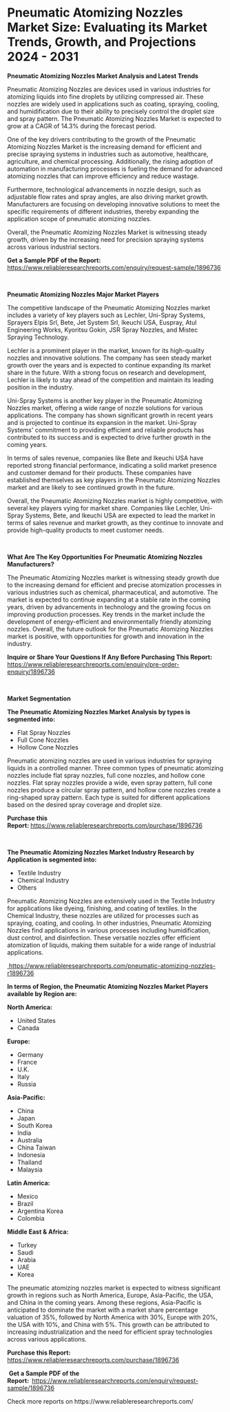 <p><h1>Pneumatic Atomizing Nozzles Market Size: Evaluating its Market Trends, Growth, and Projections 2024 - 2031</h1></p><p><strong>Pneumatic Atomizing Nozzles Market Analysis and Latest Trends</strong></p>
<p><p>Pneumatic Atomizing Nozzles are devices used in various industries for atomizing liquids into fine droplets by utilizing compressed air. These nozzles are widely used in applications such as coating, spraying, cooling, and humidification due to their ability to precisely control the droplet size and spray pattern. The Pneumatic Atomizing Nozzles Market is expected to grow at a CAGR of 14.3% during the forecast period.</p><p>One of the key drivers contributing to the growth of the Pneumatic Atomizing Nozzles Market is the increasing demand for efficient and precise spraying systems in industries such as automotive, healthcare, agriculture, and chemical processing. Additionally, the rising adoption of automation in manufacturing processes is fueling the demand for advanced atomizing nozzles that can improve efficiency and reduce wastage.</p><p>Furthermore, technological advancements in nozzle design, such as adjustable flow rates and spray angles, are also driving market growth. Manufacturers are focusing on developing innovative solutions to meet the specific requirements of different industries, thereby expanding the application scope of pneumatic atomizing nozzles.</p><p>Overall, the Pneumatic Atomizing Nozzles Market is witnessing steady growth, driven by the increasing need for precision spraying systems across various industrial sectors.</p></p>
<p><strong>Get a Sample PDF of the Report:&nbsp;</strong> <a href="https://www.reliableresearchreports.com/enquiry/request-sample/1896736">https://www.reliableresearchreports.com/enquiry/request-sample/1896736</a></p>
<p>&nbsp;</p>
<p><strong>Pneumatic Atomizing Nozzles Major Market Players</strong></p>
<p><p>The competitive landscape of the Pneumatic Atomizing Nozzles market includes a variety of key players such as Lechler, Uni-Spray Systems, Sprayers Elpis Srl, Bete, Jet System Srl, Ikeuchi USA, Euspray, Atul Engineering Works, Kyoritsu Gokin, JSR Spray Nozzles, and Mistec Spraying Technology.</p><p>Lechler is a prominent player in the market, known for its high-quality nozzles and innovative solutions. The company has seen steady market growth over the years and is expected to continue expanding its market share in the future. With a strong focus on research and development, Lechler is likely to stay ahead of the competition and maintain its leading position in the industry.</p><p>Uni-Spray Systems is another key player in the Pneumatic Atomizing Nozzles market, offering a wide range of nozzle solutions for various applications. The company has shown significant growth in recent years and is projected to continue its expansion in the market. Uni-Spray Systems' commitment to providing efficient and reliable products has contributed to its success and is expected to drive further growth in the coming years.</p><p>In terms of sales revenue, companies like Bete and Ikeuchi USA have reported strong financial performance, indicating a solid market presence and customer demand for their products. These companies have established themselves as key players in the Pneumatic Atomizing Nozzles market and are likely to see continued growth in the future.</p><p>Overall, the Pneumatic Atomizing Nozzles market is highly competitive, with several key players vying for market share. Companies like Lechler, Uni-Spray Systems, Bete, and Ikeuchi USA are expected to lead the market in terms of sales revenue and market growth, as they continue to innovate and provide high-quality products to meet customer needs.</p></p>
<p>&nbsp;</p>
<p><strong>What Are The Key Opportunities For Pneumatic Atomizing Nozzles Manufacturers?</strong></p>
<p><p>The Pneumatic Atomizing Nozzles market is witnessing steady growth due to the increasing demand for efficient and precise atomization processes in various industries such as chemical, pharmaceutical, and automotive. The market is expected to continue expanding at a stable rate in the coming years, driven by advancements in technology and the growing focus on improving production processes. Key trends in the market include the development of energy-efficient and environmentally friendly atomizing nozzles. Overall, the future outlook for the Pneumatic Atomizing Nozzles market is positive, with opportunities for growth and innovation in the industry.</p></p>
<p><strong>Inquire or Share Your Questions If Any Before Purchasing This Report:</strong> <a href="https://www.reliableresearchreports.com/enquiry/pre-order-enquiry/1896736">https://www.reliableresearchreports.com/enquiry/pre-order-enquiry/1896736</a></p>
<p>&nbsp;</p>
<p><strong>Market Segmentation</strong></p>
<p><strong>The Pneumatic Atomizing Nozzles Market Analysis by types is segmented into:</strong></p>
<p><ul><li>Flat Spray Nozzles</li><li>Full Cone Nozzles</li><li>Hollow Cone Nozzles</li></ul></p>
<p><p>Pneumatic atomizing nozzles are used in various industries for spraying liquids in a controlled manner. Three common types of pneumatic atomizing nozzles include flat spray nozzles, full cone nozzles, and hollow cone nozzles. Flat spray nozzles provide a wide, even spray pattern, full cone nozzles produce a circular spray pattern, and hollow cone nozzles create a ring-shaped spray pattern. Each type is suited for different applications based on the desired spray coverage and droplet size.</p></p>
<p><strong>Purchase this Report:&nbsp;</strong><a href="https://www.reliableresearchreports.com/purchase/1896736">https://www.reliableresearchreports.com/purchase/1896736</a></p>
<p>&nbsp;</p>
<p><strong>The Pneumatic Atomizing Nozzles Market Industry Research by Application is segmented into:</strong></p>
<p><ul><li>Textile Industry</li><li>Chemical Industry</li><li>Others</li></ul></p>
<p><p>Pneumatic Atomizing Nozzles are extensively used in the Textile Industry for applications like dyeing, finishing, and coating of textiles. In the Chemical Industry, these nozzles are utilized for processes such as spraying, coating, and cooling. In other industries, Pneumatic Atomizing Nozzles find applications in various processes including humidification, dust control, and disinfection. These versatile nozzles offer efficient atomization of liquids, making them suitable for a wide range of industrial applications.</p></p>
<p><a href="https://www.reliableresearchreports.com/pneumatic-atomizing-nozzles-r1896736">&nbsp;https://www.reliableresearchreports.com/pneumatic-atomizing-nozzles-r1896736</a></p>
<p><strong>In terms of Region, the Pneumatic Atomizing Nozzles Market Players available by Region are:</strong></p>
<p>
    <p> <strong> North America: </strong>
        <ul>
            <li>United States</li>
            <li>Canada</li>
        </ul>
        </p> 
    <p> <strong> Europe: </strong>
        <ul>
            <li>Germany</li>
            <li>France</li>
            <li>U.K.</li>
            <li>Italy</li>
            <li>Russia</li>
        </ul>
        </p> 
    <p> <strong> Asia-Pacific: </strong>
        <ul>
            <li>China</li>
            <li>Japan</li>
            <li>South Korea</li>
            <li>India</li>
            <li>Australia</li>
            <li>China Taiwan</li>
            <li>Indonesia</li>
            <li>Thailand</li>
            <li>Malaysia</li>
        </ul>
        </p> 
    <p> <strong> Latin America: </strong>
        <ul>
            <li>Mexico</li>
            <li>Brazil</li>
            <li>Argentina Korea</li>
            <li>Colombia</li>
        </ul>
        </p> 
    <p> <strong> Middle East & Africa: </strong>
        <ul>
            <li>Turkey</li>
            <li>Saudi</li>
            <li>Arabia</li>
            <li>UAE</li>
            <li>Korea</li>
        </ul>
    </p>
    </p>
<p><p>The pneumatic atomizing nozzles market is expected to witness significant growth in regions such as North America, Europe, Asia-Pacific, the USA, and China in the coming years. Among these regions, Asia-Pacific is anticipated to dominate the market with a market share percentage valuation of 35%, followed by North America with 30%, Europe with 20%, the USA with 10%, and China with 5%. This growth can be attributed to increasing industrialization and the need for efficient spray technologies across various applications.</p></p>
<p><strong>Purchase this Report: </strong><a href="https://www.reliableresearchreports.com/purchase/1896736">https://www.reliableresearchreports.com/purchase/1896736</a></p>
<p>&nbsp;<strong>Get a Sample PDF of the Report:&nbsp;&nbsp;</strong><a href="https://www.reliableresearchreports.com/enquiry/request-sample/1896736">https://www.reliableresearchreports.com/enquiry/request-sample/1896736</a></p>
<p><strong></strong></p>
<p>Check more reports on https://www.reliableresearchreports.com/</p>
